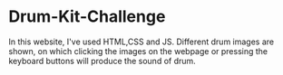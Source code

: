 # Drum-Kit-Challenge
In this website, I've used HTML,CSS and JS. Different drum images are shown, on which clicking the images on the webpage or pressing the keyboard buttons will produce the sound of drum.
